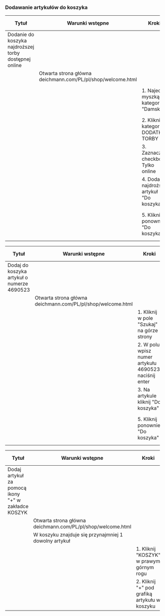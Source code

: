 ### Dodawanie artykułów do koszyka
                
Tytuł  | Warunki wstępne | Kroki | Oczekiwany rezultat
------------- | ------------- | --- | ---
Dodanie do koszyka najdroższej torby dostępnej online | | |
|| Otwarta strona główna deichmann.com/PL/pl/shop/welcome.html | |
| | | 1. Najedź myszką na kategorie "Damskie" | Widoczna rozwijana lista damskich artykułów
| | | 2. Kliknij kategorię DODATKI: TORBY | Otwarta strona z torebkami
| | | 3. Zaznacz checkbox Tylko online | Wyświetlone trzy artykuły dostępne online
| | | 4. Dodaj najdroższy artykuł "Do koszyka" | Otwarte okno produkty
| | | 5. Kliknij ponownie "Do koszyka" | "Artykuł został dodany do Twojego koszyka"
    
 Tytuł  | Warunki wstępne | Kroki | Oczekiwany rezultat
------------- | ------------- | --- | ---
Dodaj do koszyka artykuł o numerze 4690523  | | |
|| Otwarta strona główna deichmann.com/PL/pl/shop/welcome.html | |
| | | 1. Kliknij w pole "Szukaj" na górze strony| Kursor pojawia się w klikniętym polu
| | | 2. W polu wpisz numer artykułu 4690523, naciśnij enter | Otwarta strona z wyszukanym artykułem
| | | 3. Na artykule kliknij "Do koszyka"  | Otwarte okno produktu
| | | 5. Kliknij ponownie "Do koszyka" | "Artykuł został dodany do Twojego koszyka"

 Tytuł  |Warunki wstępne | Kroki | Oczekiwany rezultat
------------- | ------------- | --- | ---
Dodaj artykuł za pomocą ikony "+" w zakładce KOSZYK | | |
| | Otwarta strona główna deichmann.com/PL/pl/shop/welcome.html | |
| | W koszyku znajduje się przynajmniej 1 dowolny artykuł | |
| | | 1. Kliknij "KOSZYK" w prawym górnym rogu | Otwarta strona widoku koszyka
| | | 2. Kliknij "+" pod grafiką artykułu w koszyku  | Ten sam artykuł dodany do koszyka
